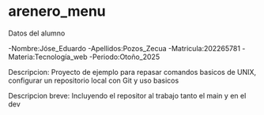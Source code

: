 # arenero_menu
Datos del alumno

-Nombre:Jóse_Eduardo
-Apellidos:Pozos_Zecua
-Matricula:202265781
-Materia:Tecnología_web
-Periodo:Otoño_2025

Descripcion: Proyecto de ejemplo para repasar
comandos basicos de UNIX, configurar un
repositorio local con Git y uso basicos 

Descripcion breve: Incluyendo el repositor al trabajo tanto el main y en el dev